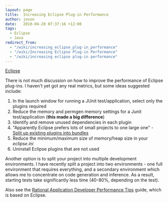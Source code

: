 ```yaml
---
layout: page
title:  Increasing Eclipse Plug-in Performance
author: jevon
date:   2010-04-20 07:37:16 +12:00
tags:
  - Eclipse
  - Java
redirect_from:
  - "/wiki/increasing_eclipse_plug-in_performance"
  - "/wiki/Increasing Eclipse Plug-in Performance"
  - "/wiki/increasing eclipse plug-in performance"
---
```


[Eclipse](Eclipse.md)

There is not much discussion on how to improve the performance of Eclipse plug-ins. I haven't yet got any real metrics, but some ideas suggested include:

1. In the launch window for running a JUnit test/application, select only the plugins required
1. Reduce the memory and permgen memory settings for a Junit test/application (**this made a big difference**)
1. Identify and remove unused dependencies in each plugin
1. "Apparently Eclipse prefers lots of small projects to one large one" - <a href="http://www.nagarro.com/blog/osgi-from-here-to-there-part-ii/">Split up existing plugins into bundles</a>
1. Reduce the minimum/maximum size of memory/heap size in your _eclipse.ini_
1. Uninstall Eclipse plugins that are not used

Another option is to split your project into multiple development environments. I have recently split a project into two environments - one full environment that requires everything, and a secondary environment which allows me to concentrate on code generation and inference. As a result, starting tests take significantly less time (40-80%, depending on the test).

Also see the <a href="http://www.ibm.com/developerworks/rational/library/05/517_radtip/">Rational Application Developer Performance Tips</a> guide, which is based on Eclipse.
